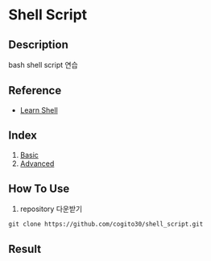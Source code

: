 # Shell Script

## Description
bash shell script 연습

## Reference
- [Learn Shell](https://www.learnshell.org/)

## Index
1. [Basic](./01_Basic.md)
2. [Advanced](./02_Advanced.md)
 
## How To Use
1) repository 다운받기
```
git clone https://github.com/cogito30/shell_script.git
```

## Result
